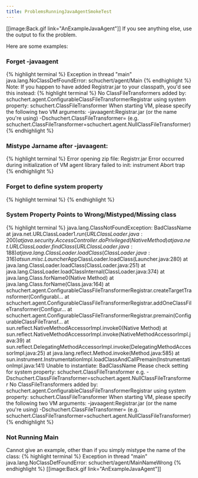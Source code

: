 ```yaml
---
title: ProblemsRunningJavaAgentSmokeTest
---
```

[[image:Back.gif link="AnExampleJavaAgent"]]
If you see anything else, use the output to fix the problem.

Here are some examples:
### Forget -javaagent
{% highlight terminal %}
Exception in thread "main" java.lang.NoClassDefFoundError: schuchert/agent/Main
{% endhighlight %}
Note: If you happen to have added Registrar.jar to your classpath, you'd see this instead:
{% highlight terminal %}
No ClassFileTransformers
	added by: schuchert.agent.ConfigurableClassFileTransformerRegistrar
	using system property: schuchert.ClassFileTransformer
When starting VM, please specify the following two VM arguments:
	-javaagent:Registrar.jar (or the name you're using)
	-Dschuchert.ClassFileTransformer=<SomeClassInClassPath>
		(e.g. schuchert.ClassFileTransformer=schuchert.agent.NullClassFileTransformer)
{% endhighlight %}

### Mistype Jarname after -javaagent:
{% highlight terminal %}
Error opening zip file: Registrr.jar
Error occurred during initialization of VM
agent library failed to init: instrument
Abort trap
{% endhighlight %}

### Forget to define system property
{% highlight terminal %}
{% endhighlight %}

### System Property Points to Wrong/Mistyped/Missing class
{% highlight terminal %}
java.lang.ClassNotFoundException: BadClassName
	at java.net.URLClassLoader$1.run(URLClassLoader.java:200)
	at java.security.AccessController.doPrivileged(Native Method)
	at java.net.URLClassLoader.findClass(URLClassLoader.java:188)
	at java.lang.ClassLoader.loadClass(ClassLoader.java:316)
	at sun.misc.Launcher$AppClassLoader.loadClass(Launcher.java:280)
	at java.lang.ClassLoader.loadClass(ClassLoader.java:251)
	at java.lang.ClassLoader.loadClassInternal(ClassLoader.java:374)
	at java.lang.Class.forName0(Native Method)
	at java.lang.Class.forName(Class.java:164)
	at schuchert.agent.ConfigurableClassFileTransformerRegistrar.createTargetTransformer(Configurabl...
	at schuchert.agent.ConfigurableClassFileTransformerRegistrar.addOneClassFileTransformer(Configur...
	at schuchert.agent.ConfigurableClassFileTransformerRegistrar.premain(ConfigurableClassFileTransf...
	at sun.reflect.NativeMethodAccessorImpl.invoke0(Native Method)
	at sun.reflect.NativeMethodAccessorImpl.invoke(NativeMethodAccessorImpl.java:39)
	at sun.reflect.DelegatingMethodAccessorImpl.invoke(DelegatingMethodAccessorImpl.java:25)
	at java.lang.reflect.Method.invoke(Method.java:585)
	at sun.instrument.InstrumentationImpl.loadClassAndCallPremain(InstrumentationImpl.java:141)
Unable to instantiate: BadClassName
Please check setting for system property: schuchert.ClassFileTransformer
e.g. -Dschuchert.ClassFileTransformer=schuchert.agent.NullClassFileTransformer
No ClassFileTransformers
	added by: schuchert.agent.ConfigurableClassFileTransformerRegistrar
	using system property: schuchert.ClassFileTransformer
When starting VM, please specify the following two VM arguments:
	-javaagent:Registrar.jar (or the name you're using)
	-Dschuchert.ClassFileTransformer=<SomeClassInClassPath>
		(e.g. schuchert.ClassFileTransformer=schuchert.agent.NullClassFileTransformer)
{% endhighlight %}

### Not Running Main
Cannot give an example, other than if you simply mistype the name of the class:
{% highlight terminal %}
Exception in thread "main" java.lang.NoClassDefFoundError: schuchert/agent/MainNameWrong
{% endhighlight %}
[[image:Back.gif link="AnExampleJavaAgent"]]
